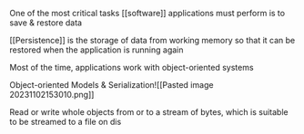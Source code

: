 One of the most critical tasks [[software]] applications must perform is to save & restore data

[[Persistence]] is the storage of data from working memory so that it can be restored when the application is running again

Most of the time, applications work with object-oriented systems

Object-oriented Models & Serialization![[Pasted image 20231102153010.png]]

Read or write whole objects from or to a stream of bytes, which is suitable to be streamed to a file on dis
